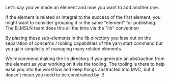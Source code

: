 <p>Let's say you've made an element and now you want to add another one.</p>
<p>If the element is related or integral to the success of the first element, you might want to consider grouping it in the same "element" for publishing. The ELMSLN team does this all the time via the "lib" convention</p>
<media-image source="files/scale-50/foldertree.jpg" caption="Folder tree, lib directory shown with an additional .js file" size="wide" card resource="#63c36fe5-0fbe-b0b7-d1f7" prefix="oer:http://oerschema.org/ schema:http://schema.org/ dc:http://purl.org/dc/terms/ foaf:http://xmlns.com/foaf/0.1/ cc:http://creativecommons.org/ns# bib:http://bib.schema.org " style="width: 75%;"></media-image>
<p>By placing these sub-elements in the lib directory you lose out on the separation of concerns / tooling capabilities of the yarn start command but you gain simplicity of managing many related elements.</p>
<p>We recommend making the lib directory if you generate an abstraction from the element as your working on it via the tooling. The tooling is there to help ease you into the workflow and keep things abstracted into MVC, but it doesn't mean you need to be constrained by it!</p>
